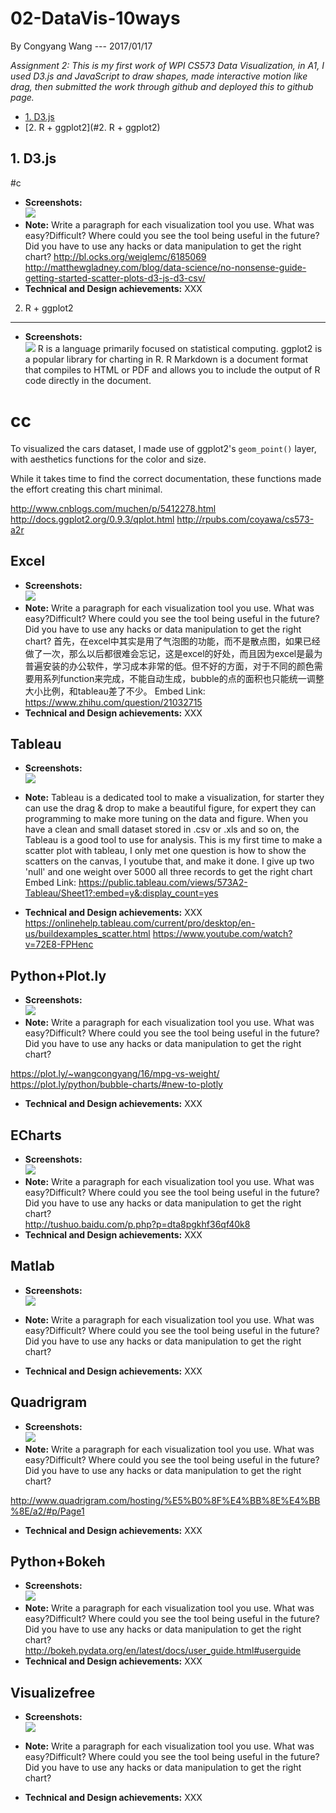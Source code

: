 # 02-DataVis-10ways

By Congyang Wang --- 2017/01/17

*Assignment 2: This is my first work of WPI CS573 Data Visualization, in A1, I used D3.js and JavaScript to draw shapes, made interactive motion like drag, then submitted the work through github and deployed this to github page.*

* [1. D3.js](#c)
* [2. R + ggplot2](#2. R + ggplot2)

## 1. D3.js
#c
- **Screenshots:**  
![](d3js/a2-congyang.jpg)
- **Note:**
Write a paragraph for each visualization tool you use. What was easy?Difficult? Where could you see the tool being useful in the future? Did you have to use any hacks or data manipulation to get the right chart?
http://bl.ocks.org/weiglemc/6185069
http://matthewgladney.com/blog/data-science/no-nonsense-guide-getting-started-scatter-plots-d3-js-d3-csv/
- **Technical and Design achievements:**
XXX

2. R + ggplot2
---
- **Screenshots:**  
![](r-ggplot2/a2-congyang.jpg)
R is a language primarily focused on statistical computing.
ggplot2 is a popular library for charting in R.
R Markdown is a document format that compiles to HTML or PDF and allows you to include the output of R code directly in the document.
# cc
To visualized the cars dataset, I made use of ggplot2's `geom_point()` layer, with aesthetics functions for the color and size.

While it takes time to find the correct documentation, these functions made the effort creating this chart minimal.

http://www.cnblogs.com/muchen/p/5412278.html
http://docs.ggplot2.org/0.9.3/qplot.html
http://rpubs.com/coyawa/cs573-a2r

## Excel

- **Screenshots:**  
![](excel/a2-congyang.jpg)
- **Note:**
Write a paragraph for each visualization tool you use. What was easy?Difficult? Where could you see the tool being useful in the future? Did you have to use any hacks or data manipulation to get the right chart?
首先，在excel中其实是用了气泡图的功能，而不是散点图，如果已经做了一次，那么以后都很难会忘记，这是excel的好处，而且因为excel是最为普遍安装的办公软件，学习成本非常的低。但不好的方面，对于不同的颜色需要用系列function来完成，不能自动生成，bubble的点的面积也只能统一调整大小比例，和tableau差了不少。
Embed Link: https://www.zhihu.com/question/21032715
- **Technical and Design achievements:**
XXX

## Tableau

- **Screenshots:**  
![](tableau/a2-congyang.jpg)
- **Note:**
Tableau is a dedicated tool to make a visualization, for starter they can use the drag & drop to make a beautiful figure, for expert they can programming to make more tuning on the data and figure. When you have a clean and small dataset stored in .csv or .xls and so on, the Tableau is a good tool to use for analysis. This is my first time to make a scatter plot with tableau, I only met one question is how to show the scatters on the canvas, I youtube that, and make it done.
I give up two 'null' and one weight over 5000 all three records to get the right chart
Embed Link: https://public.tableau.com/views/573A2-Tableau/Sheet1?:embed=y&:display_count=yes

- **Technical and Design achievements:**
XXX
https://onlinehelp.tableau.com/current/pro/desktop/en-us/buildexamples_scatter.html
https://www.youtube.com/watch?v=72E8-FPHenc

## Python+Plot.ly

- **Screenshots:**  
![](python-plotly/a2-congyang.jpg)
- **Note:**
Write a paragraph for each visualization tool you use. What was easy?Difficult? Where could you see the tool being useful in the future? Did you have to use any hacks or data manipulation to get the right chart?

https://plot.ly/~wangcongyang/16/mpg-vs-weight/
https://plot.ly/python/bubble-charts/#new-to-plotly
- **Technical and Design achievements:**
XXX

## ECharts

- **Screenshots:**  
![](echarts/a2-congyang.jpg)
- **Note:**
Write a paragraph for each visualization tool you use. What was easy?Difficult? Where could you see the tool being useful in the future? Did you have to use any hacks or data manipulation to get the right chart?  
http://tushuo.baidu.com/p.php?p=dta8pgkhf36qf40k8
- **Technical and Design achievements:**
XXX

## Matlab

- **Screenshots:**  
![](matlab/a2-congyang.jpg)
- **Note:**
Write a paragraph for each visualization tool you use. What was easy?Difficult? Where could you see the tool being useful in the future? Did you have to use any hacks or data manipulation to get the right chart?

- **Technical and Design achievements:**
XXX

## Quadrigram

- **Screenshots:**  
![](quadrigram/a2-congyang.jpg)
- **Note:**
Write a paragraph for each visualization tool you use. What was easy?Difficult? Where could you see the tool being useful in the future? Did you have to use any hacks or data manipulation to get the right chart?

http://www.quadrigram.com/hosting/%E5%B0%8F%E4%BB%8E%E4%BB%8E/a2/#p/Page1
- **Technical and Design achievements:**
XXX

## Python+Bokeh

- **Screenshots:**  
![](python-bokeh/a2-congyang.png)
- **Note:**
Write a paragraph for each visualization tool you use. What was easy?Difficult? Where could you see the tool being useful in the future? Did you have to use any hacks or data manipulation to get the right chart?  
http://bokeh.pydata.org/en/latest/docs/user_guide.html#userguide
- **Technical and Design achievements:**
XXX

## Visualizefree

- **Screenshots:**  
![](visualizefree/a2-congyang.jpg)
- **Note:**
Write a paragraph for each visualization tool you use. What was easy?Difficult? Where could you see the tool being useful in the future? Did you have to use any hacks or data manipulation to get the right chart?

- **Technical and Design achievements:**
XXX


